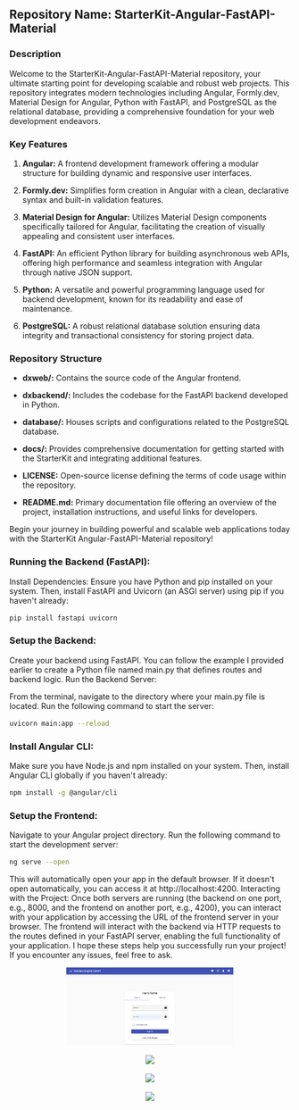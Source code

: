 ## Repository Name: StarterKit-Angular-FastAPI-Material

### Description

Welcome to the StarterKit-Angular-FastAPI-Material repository, your ultimate starting point for developing scalable and robust web projects. This repository integrates modern technologies including Angular, Formly.dev, Material Design for Angular, Python with FastAPI, and PostgreSQL as the relational database, providing a comprehensive foundation for your web development endeavors.

### Key Features

1. **Angular:** A frontend development framework offering a modular structure for building dynamic and responsive user interfaces.
   
2. **Formly.dev:** Simplifies form creation in Angular with a clean, declarative syntax and built-in validation features.
   
3. **Material Design for Angular:** Utilizes Material Design components specifically tailored for Angular, facilitating the creation of visually appealing and consistent user interfaces.
   
4. **FastAPI:** An efficient Python library for building asynchronous web APIs, offering high performance and seamless integration with Angular through native JSON support.
   
5. **Python:** A versatile and powerful programming language used for backend development, known for its readability and ease of maintenance.
   
6. **PostgreSQL:** A robust relational database solution ensuring data integrity and transactional consistency for storing project data.

### Repository Structure

- **dxweb/:** Contains the source code of the Angular frontend.
  
- **dxbackend/:** Includes the codebase for the FastAPI backend developed in Python.
  
- **database/:** Houses scripts and configurations related to the PostgreSQL database.
  
- **docs/:** Provides comprehensive documentation for getting started with the StarterKit and integrating additional features.
  
- **LICENSE:** Open-source license defining the terms of code usage within the repository.
  
- **README.md:** Primary documentation file offering an overview of the project, installation instructions, and useful links for developers.

Begin your journey in building powerful and scalable web applications today with the StarterKit Angular-FastAPI-Material repository!



### Running the Backend (FastAPI):
Install Dependencies:
Ensure you have Python and pip installed on your system. Then, install FastAPI and Uvicorn (an ASGI server) using pip if you haven't already:

```bash
pip install fastapi uvicorn
```

### Setup the Backend:

Create your backend using FastAPI. You can follow the example I provided earlier to create a Python file named main.py that defines routes and backend logic.
Run the Backend Server:

From the terminal, navigate to the directory where your main.py file is located.
Run the following command to start the server:

```bash
uvicorn main:app --reload
```

### Install Angular CLI:
Make sure you have Node.js and npm installed on your system. Then, install Angular CLI globally if you haven't already:

```bash
npm install -g @angular/cli
```

### Setup the Frontend:

Navigate to your Angular project directory.
Run the following command to start the development server:

```bash
ng serve --open
```

This will automatically open your app in the default browser. If it doesn't open automatically, you can access it at http://localhost:4200.
Interacting with the Project:
Once both servers are running (the backend on one port, e.g., 8000, and the frontend on another port, e.g., 4200), you can interact with your application by accessing the URL of the frontend server in your browser.
The frontend will interact with the backend via HTTP requests to the routes defined in your FastAPI server, enabling the full functionality of your application.
I hope these steps help you successfully run your project! If you encounter any issues, feel free to ask.

<p align="center">
  <img src="docs/login.png" width="300">
</p>
<p align="center">
  <img src="docs/sign up" width="300">
</p>
<p align="center">
  <img src="docs/user" width="300">
</p>
<p align="center">
  <img src="docs/filter" width="300">
</p>



